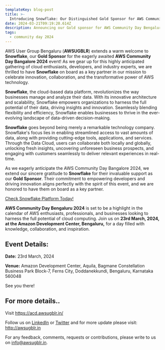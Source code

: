 ```yaml
---
templateKey: blog-post
title: >-
  Introducing Snowflake: Our Distinguished Gold Sponsor for AWS Community Day Bangalore 2024!
date: 2024-03-21T09:19:20.614Z
description: Announcing our Gold sponsor for AWS Community Day Bengaluru 2024.
tags:
  - community day 2024
---
```


AWS User Group Bengaluru (**AWSUGBLR**) extends a warm welcome to **Snowflake**, our **Gold Sponsor** for the eagerly awaited **AWS Community Day Bangalore 2024** event! As we gear up for this highly anticipated gathering of cloud enthusiasts, developers, and industry experts, we are thrilled to have **Snowflake** on board as a key partner in our mission to celebrate innovation, collaboration, and the transformative power of AWS technology.

**Snowflake**, the cloud-based data platform, revolutionizes the way businesses manage and analyze their data. With its innovative architecture and scalability, Snowflake empowers organizations to harness the full potential of their data, driving insights and innovation. Seamlessly blending flexibility and efficiency, Snowflake enables businesses to thrive in the ever-evolving landscape of data-driven decision-making.

**Snowflake** goes beyond being merely a remarkable technology company. Snowflake's focus lies in enabling streamlined access to vast amounts of data, along with providing cutting-edge tools, applications, and services. Through the Data Cloud, users can collaborate both locally and globally, unlocking fresh insights, uncovering unforeseen business prospects, and engaging with customers seamlessly to deliver relevant experiences in real-time.

As we eagerly anticipate the AWS Community Day Bangalore 2024, we extend our sincere gratitude to **Snowflake** for their invaluable support as our **Gold Sponsor**. Their commitment to empowering developers and driving innovation aligns perfectly with the spirit of this event, and we are honored to have them on board as a key partner.

[Check Snowflake Platform Today!](https://www.snowflake.com/en/)

**AWS Community Day Bengaluru 2024** is set to be a highlight in the calendar of AWS enthusiasts, professionals, and businesses looking to harness the full potential of cloud computing. Join us on **23rd March, 2024, at the Amazon Development Center, Bengaluru,** for a day filled with knowledge, collaboration, and inspiration.

## Event Details:

**Date:** 23rd March, 2024

**Venue:** Amazon Development Center, Aquila, Bagmane Constellation Business Park Block-7, Ferns City, Doddanekkundi, Bengaluru, Karnataka 560048

See you there!

## For more details..

Visit  <https://acd.awsugblr.in/>

Follow us on [LinkedIn](https://www.linkedin.com/in/awsugblr/) or [Twitter](https://twitter.com/awsugblr) and for more update please visit: <http://awsugblr.in>

For any feedback, comments, requests or contributions, please write to us on [info@awsugblr.in](<mailto: info@awsugblr.in>).